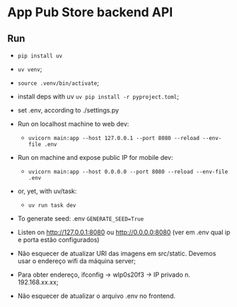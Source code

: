 # App Pub Store backend API

## Run

- `pip install uv`
- `uv venv`;
- `source .venv/bin/activate`;
- install deps with uv `uv pip install -r pyproject.toml`;
- set .env, according to ./settings.py
- Run on localhost machine to web dev:

  - `uvicorn main:app --host 127.0.0.1 --port 8080 --reload --env-file .env`

- Run on machine and expose public IP for mobile dev:

  - `uvicorn main:app --host 0.0.0.0 --port 8080 --reload --env-file .env`

- or, yet, with uv/task:

  - `uv run task dev`

- To generate seed: .env `GENERATE_SEED=True`
- Listen on <http://127.0.0.1:8080> ou <http://0.0.0.0:8080> (ver em .env qual ip e porta estão configurados)
- Não esquecer de atualizar URI das imagens em src/static. Devemos usar o endereço wifi da máquina server;
- Para obter endereço, ifconfig -> wlp0s20f3 -> IP privado n. 192.168.xx.xx;
- Não esquecer de atualizar o arquivo .env no frontend.
